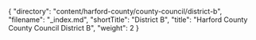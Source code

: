 {
  "directory": "content/harford-county/county-council/district-b",
  "filename": "_index.md",
  "shortTitle": "District B",
  "title": "Harford County County Council District B",
  "weight": 2
}
